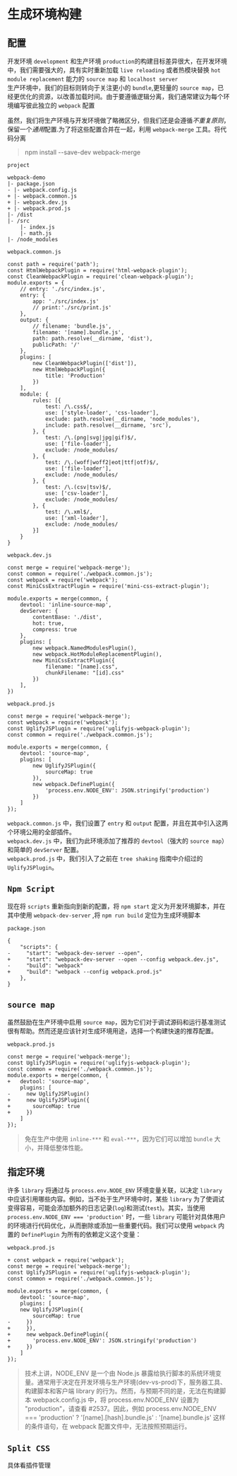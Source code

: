 生成环境构建
===================

配置
--------------------

开发环境 `development` 和生产环境 `production`的构建目标差异很大，在开发环境中，我们需要强大的，具有实时重新加载 `live reloading` 或者热模块替换 `hot module replacement` 能力的 `source map` 和 `localhost server`  
生产环境中，我们的目标则转向于关注更小的 `bundle`,更轻量的 `source map`，已经更优化的资源，以改善加载时间。由于要遵循逻辑分离，我们通常建议为每个环境编写彼此独立的 `webpack` 配置

虽然，我们将生产环境与开发环境做了略微区分，但我们还是会遵循*不重复原则*，保留一个*通用*配置.为了将这些配置合并在一起，利用 `webpack-merge` 工具。将代码分离

>npm install --save-dev webpack-merge

`project`

    webpack-demo
    |- package.json
    - |- webpack.config.js
    + |- webpack.common.js
    + |- webpack.dev.js
    + |- webpack.prod.js
    |- /dist
    |- /src
        |- index.js
        |- math.js
    |- /node_modules

`webpack.common.js`

    const path = require('path');
    const HtmlWebpackPlugin = require('html-webpack-plugin');
    const CleanWebpackPlugin = require('clean-webpack-plugin');
    module.exports = {
        // entry: './src/index.js',
        entry: {
            app: './src/index.js'
            // print:'./src/print.js'
        },
        output: {
            // filename: 'bundle.js',
            filename: '[name].bundle.js',
            path: path.resolve(__dirname, 'dist'),
            publicPath: '/'
        },
        plugins: [
            new CleanWebpackPlugin(['dist']),
            new HtmlWebpackPlugin({
                title: 'Production'
            })
        ],
        module: {
            rules: [{
                test: /\.css$/,
                use: ['style-loader', 'css-loader'],
                exclude: path.resolve(__dirname, 'node_modules'),
                include: path.resolve(__dirname, 'src'),
            }, {
                test: /\.(png|svg|jpg|gif)$/,
                use: ['file-loader'],
                exclude: /node_modules/
            }, {
                test: /\.(woff|woff2|eot|ttf|otf)$/,
                use: ['file-loader'],
                exclude: /node_modules/
            }, {
                test: /\.(csv|tsv)$/,
                use: ['csv-loader'],
                exclude: /node_modules/
            }, {
                test: /\.xml$/,
                use: ['xml-loader'],
                exclude: /node_modules/
            }]
        }
    }

`webpack.dev.js`

    const merge = require('webpack-merge');
    const common = require('./webpack.common.js');
    const webpack = require('webpack');
    const MiniCssExtractPlugin = require('mini-css-extract-plugin');

    module.exports = merge(common, {
        devtool: 'inline-source-map',
        devServer: {
            contentBase: './dist',
            hot: true,
            compress: true
        },
        plugins: [
            new webpack.NamedModulesPlugin(),
            new webpack.HotModuleReplacementPlugin(),
            new MiniCssExtractPlugin({
                filename: "[name].css",
                chunkFilename: "[id].css"
            })
        ],
    })

`webpack.prod.js`

    const merge = require('webpack-merge');
    const webpack = require('webpack');
    const UglifyJSPlugin = require('uglifyjs-webpack-plugin');
    const common = require('./webpack.common.js');

    module.exports = merge(common, {
        devtool: 'source-map',
        plugins: [
            new UglifyJSPlugin({
                sourceMap: true
            }),
            new webpack.DefinePlugin({
                'process.env.NODE_ENV': JSON.stringify('production')
            })
        ]
    });

`webpack.common.js` 中，我们设置了 `entry` 和 `output` 配置，并且在其中引入这两个环境公用的全部插件。  
`webpack.dev.js` 中，我们为此环境添加了推荐的 `devtool`（强大的 `source map`）和简单的 `devServer` 配置。  
`webpack.prod.js` 中，我们引入了之前在 `tree shaking` 指南中介绍过的 `UglifyJSPlugin`。

`Npm Script`
--------------------

现在将 `scripts` 重新指向到新的配置，将 `npm start` 定义为开发环境脚本，并在其中使用 `webpack-dev-server` ,将 `npm run build` 定位为生成环境脚本

`package.json`

    {
        "scripts": {
    -     "start": "webpack-dev-server --open",
    +     "start": "webpack-dev-server --open --config webpack.dev.js",
    -     "build": "webpack"
    +     "build": "webpack --config webpack.prod.js"
        },
    }

`source map`
--------------------

虽然鼓励在生产环境中启用 `source map`，因为它们对于调试源码和运行基准测试很有帮助。然而还是应该针对生成环境用途，选择一个构建快速的推荐配置。

`webpack.prod.js`

    const merge = require('webpack-merge');
    const UglifyJSPlugin = require('uglifyjs-webpack-plugin');
    const common = require('./webpack.common.js');
    module.exports = merge(common, {
    +   devtool: 'source-map',
        plugins: [
    -     new UglifyJSPlugin()
    +     new UglifyJSPlugin({
    +       sourceMap: true
    +     })
        ]
    });

>免在生产中使用 `inline-***` 和 `eval-***`，因为它们可以增加 `bundle` 大小，并降低整体性能。

指定环境
------------------

许多 `library` 将通过与 `process.env.NODE_ENV` 环境变量关联，以决定 `library` 中应该引用哪些内容。例如，当不处于生产环境中时，某些 `library` 为了使调试变得容易，可能会添加额外的日志记录(`log`)和测试(`test`)。其实，当使用 `process.env.NODE_ENV === 'production'` 时，一些 `library` 可能针对具体用户的环境进行代码优化，从而删除或添加一些重要代码。我们可以使用 `webpack` 内置的 `DefinePlugin` 为所有的依赖定义这个变量：

`webpack.prod.js`

    + const webpack = require('webpack');
    const merge = require('webpack-merge');
    const UglifyJSPlugin = require('uglifyjs-webpack-plugin');
    const common = require('./webpack.common.js');

    module.exports = merge(common, {
        devtool: 'source-map',
        plugins: [
        new UglifyJSPlugin({
            sourceMap: true
    -     })
    +     }),
    +     new webpack.DefinePlugin({
    +       'process.env.NODE_ENV': JSON.stringify('production')
    +     })
        ]
    });

>技术上讲，NODE_ENV 是一个由 Node.js 暴露给执行脚本的系统环境变量。通常用于决定在开发环境与生产环境(dev-vs-prod)下，服务器工具、构建脚本和客户端 library 的行为。然而，与预期不同的是，无法在构建脚本 webpack.config.js 中，将 process.env.NODE_ENV 设置为 "production"，请查看 #2537。因此，例如 process.env.NODE_ENV === 'production' ? '[name].[hash].bundle.js' : '[name].bundle.js' 这样的条件语句，在 webpack 配置文件中，无法按照预期运行。

`Split CSS`
-----------------------

具体看插件管理
